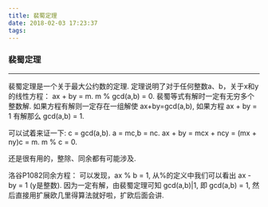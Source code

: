 ```yaml
---
title: 裴蜀定理
date: 2018-02-03 17:23:37
tags:
---
```


### 裴蜀定理
------------

裴蜀定理是一个关于最大公约数的定理.
定理说明了对于任何整数a、b，关于x和y的线性方程：
ax + by = m.
m % gcd(a,b) = 0. 
裴蜀等式有解时一定有无穷多个整数解.
如果方程有解则一定存在一组解使 ax+by=gcd(a,b), 如果方程 ax + by = 1 有解那么 gcd(a,b) = 1.

可以试着来证一下:
c = gcd(a,b).
a = mc,b = nc.
ax + by = mcx + ncy = (mx + ny)c = m.
m % c = 0.

还是很有用的，整除、同余都有可能涉及.

洛谷P1082同余方程：
可以发现，ax % b = 1, 从%的定义中我们可以看出 ax - by = 1 (y是整数).
因为一定有解，由裴蜀定理可知 gcd(a,b)|1, 即 gcd(a,b) = 1, 然后直接用扩展欧几里得算法就好啦，扩欧后面会讲.
